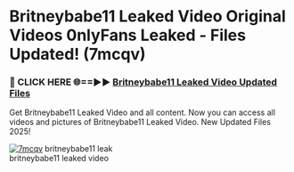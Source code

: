 # Britneybabe11 Leaked Video Original Videos 0nlyFans Leaked - Files Updated! (7mcqv)

<h3>🔴 CLICK HERE 🌐==►► <a href="https://tinyurl.com/ms9xzufz" rel="nofollow">Britneybabe11 Leaked Video Updated Files</a></h3>

Get Britneybabe11 Leaked Video and all content. Now you can access all videos and pictures of Britneybabe11 Leaked Video. New Updated Files 2025!

[![7mcqv](https://i.imgur.com/ppqm5kG.gif)](https://tinyurl.com/ms9xzufz)
britneybabe11 leak<br>
britneybabe11 leaked video
